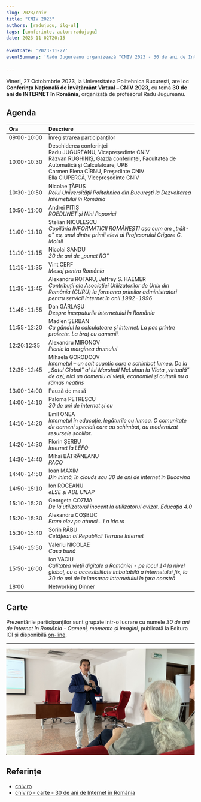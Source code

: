 ```yaml
---
slug: 2023/cniv
title: "CNIV 2023"
authors: [radujugu, ilg-ul]
tags: [conferinte, autor:radujugu]
date: 2023-11-02T20:15

eventDate: '2023-11-27'
eventSummary: 'Radu Jugureanu organizează "CNIV 2023 - 30 de ani de Internet în România"'

---
```


Vineri, 27 Octobmbrie 2023, la Universitatea Politehnica București,
are loc **Conferința Națională de Învățământ Virtual – CNIV 2023**,
cu tema **30 de ani de INTERNET în România**,
organizată de profesorul Radu Jugureanu.

<!-- truncate -->

## Agenda

| Ora&nbsp;&nbsp;&nbsp;&nbsp;&nbsp;&nbsp;&nbsp;&nbsp;&nbsp;&nbsp;&nbsp;&nbsp;&nbsp;&nbsp;&nbsp;&nbsp;&nbsp;&nbsp; | Descriere |
| --- | :--- |
|09:00-10:00|Înregistrarea participanților|
|10:00-10:30|Deschiderea conferinței<br/>Radu JUGUREANU, Vicepreședinte CNIV<br/>Răzvan RUGHINIȘ, Gazda conferinței, Facultatea de Automatică și Calculatoare, UPB<br/>Carmen Elena CÎRNU, Președinte CNIV<br/>Ella CIUPERCĂ, Vicepreședinte CNIV|
|10:30-10:50|Nicolae ȚĂPUȘ<br/>_Rolul Universității Politehnica din București la Dezvoltarea Internetului în România_|
|10:50-11:00|Andrei PITIȘ<br/>_ROEDUNET și Nini Popovici_|
|11:00-11:10|Stelian NICULESCU<br/>_Copilăria INFORMATICII ROMÂNEȘTI așa cum am „trăit-o” eu, unul dintre primii elevi ai Profesorului Grigore C. Moisil_|
|11:10-11:15|Nicolai SANDU<br/>_30 de ani de „punct RO”_|
|11:15-11:35|Vint CERF<br/>_Mesaj pentru România_|
|11:35-11:45|Alexandru ROTARU, Jeffrey S. HAEMER<br/>_Contribuții ale Asociației Utilizatorilor de Unix din România (GURU) la formarea primilor administratori pentru servicii Internet în anii 1992-1996_|
|11:45-11:55|Dan GÂRLAȘU<br/>_Despre începuturile internetului în România_|
|11:55-12:20|Madlen ȘERBAN<br/>_Cu gândul la calculatoare și internet. La pas printre proiecte. La braț cu oamenii._|
|12:20:12:35|Alexandru MIRONOV<br/>_Picnic la marginea drumului_|
|12:35-12:45|Mihaela GORODCOV<br/>_Internetul – un salt cuantic care a schimbat lumea. De la „Satul Global” al lui Marshall McLuhan la Viata „virtuală” de azi, nici un domeniu al vieții, economiei și culturii nu a rămas neatins_|
|13:00-14:00|Pauză de masă|
|14:00-14:10|Paloma PETRESCU<br/>_30 de ani de internet și eu_|
|14:10-14:20|Emil ONEA<br/>_Internetul în educație, legăturile cu lumea. O comunitate de oameni speciali care au schimbat, au modernizat resursele școlilor._|
|14:20-14:30|Florin ȘERBU<br/>_Internet la LEFO_|
|14:30-14:40|Mihai BĂTRÂNEANU<br/>_PACO_|
|14:40-14:50|Ioan MAXIM<br/>_Din inimă, în clouds sau 30 de ani de internet în Bucovina_|
|14:50-15:10|Ion ROCEANU<br/>_eLSE și ADL UNAP_|
|15:10-15:20|Georgeta COZMA<br/>_De la utilizatorul inocent la utilizatorul avizat. Educația 4.0_|
|15:20-15:30|Alexandru COȘBUC<br/>_Eram elev pe atunci... La ldc.ro_|
|15:30-15:40|Sorin RÂBU<br/>_Cetățean al Republicii Terrane Internet_|
|15:40-15:50|Valeriu NICOLAE<br/>_Casa bună_|
|15:50-16:00|Ion VACIU<br/>_Calitatea vieții digitale a României - pe locul 14 la nivel global, cu o accesibilitate imbatabilă a internetului fix, la 30 de ani de la lansarea Internetului în ţara noastră_|
|18:00|Networking Dinner|

## Carte

Prezentările participanților sunt grupate intr-o lucrare
cu numele _30 de ani de Internet în România - Oameni, momente și imagini_, publicată la Editura ICI și
disponibilă [on-line](https://cniv.ro/documents/26/CNIV_Volum_Aniversar_2023_-_Versiune_Online_DPxioQg.pdf).

---

![Radu Jugureanu](img/IMG_2693.jpeg)

## Referințe

- [cniv.ro](https://cniv.ro/)
- [cniv.ro - carte - 30 de ani de Internet în România](https://cniv.ro/documents/26/CNIV_Volum_Aniversar_2023_-_Versiune_Online_DPxioQg.pdf)
